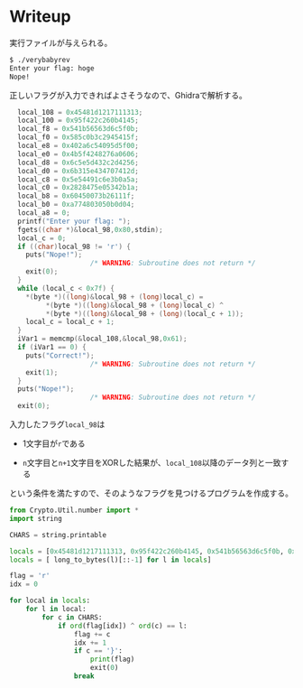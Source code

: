 # Writeup

実行ファイルが与えられる。

```bash
$ ./verybabyrev
Enter your flag: hoge
Nope!
```

正しいフラグが入力できればよさそうなので、Ghidraで解析する。

```c
  local_108 = 0x45481d1217111313;
  local_100 = 0x95f422c260b4145;
  local_f8 = 0x541b56563d6c5f0b;
  local_f0 = 0x585c0b3c2945415f;
  local_e8 = 0x402a6c54095d5f00;
  local_e0 = 0x4b5f4248276a0606;
  local_d8 = 0x6c5e5d432c2d4256;
  local_d0 = 0x6b315e434707412d;
  local_c8 = 0x5e54491c6e3b0a5a;
  local_c0 = 0x2828475e05342b1a;
  local_b8 = 0x60450073b26111f;
  local_b0 = 0xa774803050b0d04;
  local_a8 = 0;
  printf("Enter your flag: ");
  fgets((char *)&local_98,0x80,stdin);
  local_c = 0;
  if ((char)local_98 != 'r') {
    puts("Nope!");
                    /* WARNING: Subroutine does not return */
    exit(0);
  }
  while (local_c < 0x7f) {
    *(byte *)((long)&local_98 + (long)local_c) =
         *(byte *)((long)&local_98 + (long)local_c) ^
         *(byte *)((long)&local_98 + (long)(local_c + 1));
    local_c = local_c + 1;
  }
  iVar1 = memcmp(&local_108,&local_98,0x61);
  if (iVar1 == 0) {
    puts("Correct!");
                    /* WARNING: Subroutine does not return */
    exit(1);
  }
  puts("Nope!");
                    /* WARNING: Subroutine does not return */
  exit(0);
```

入力したフラグ`local_98`は

* 1文字目が`r`である

* `n`文字目と`n+1`文字目をXORした結果が、`local_108`以降のデータ列と一致する

という条件を満たすので、そのようなフラグを見つけるプログラムを作成する。

```py
from Crypto.Util.number import *
import string

CHARS = string.printable

locals = [0x45481d1217111313, 0x95f422c260b4145, 0x541b56563d6c5f0b, 0x585c0b3c2945415f, 0x402a6c54095d5f00, 0x4b5f4248276a0606, 0x6c5e5d432c2d4256, 0x6b315e434707412d, 0x5e54491c6e3b0a5a, 0x2828475e05342b1a, 0x60450073b26111f, 0xa774803050b0d04]
locals = [ long_to_bytes(l)[::-1] for l in locals]

flag = 'r'
idx = 0

for local in locals:
    for l in local:
        for c in CHARS:
            if ord(flag[idx]) ^ ord(c) == l:
                flag += c
                idx += 1
                if c == '}':
                    print(flag)
                    exit(0)
                break
```

<!-- rarctf{3v3ry_s1ngl3_b4by-r3v_ch4ll3ng3_u535_x0r-f0r_s0m3_r34s0n_4nd_1-d0nt_kn0w_why_dc37158365} -->
